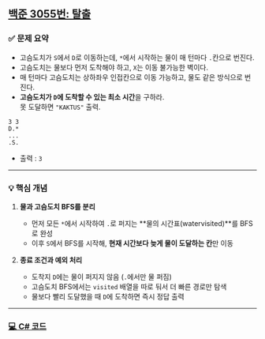 ## [백준 3055번: 탈출](https://github.com/Syldris/Baekjoon-Study/tree/main/C%23/%EB%B0%B1%EC%A4%80/Gold/3055.%E2%80%85%ED%83%88%EC%B6%9C)

### ✅ 문제 요약
- 고슴도치가 `S`에서 `D`로 이동하는데, `*`에서 시작하는 물이 매 턴마다 `.`칸으로 번진다.
- 고슴도치는 물보다 먼저 도착해야 하고, `X`는 이동 불가능한 벽이다.
- 매 턴마다 고슴도치는 상하좌우 인접칸으로 이동 가능하고, 물도 같은 방식으로 번진다.
- **고슴도치가 `D`에 도착할 수 있는 최소 시간**을 구하라.  
  못 도달하면 `"KAKTUS"` 출력.
```
3 3
D.*
...
.S.
```
- 출력 : `3`
---

### 💡 핵심 개념

1. **물과 고슴도치 BFS를 분리**
   - 먼저 모든 `*`에서 시작하여 `.`로 퍼지는 **물의 시간표(watervisited)**를 BFS로 완성
   - 이후 `S`에서 BFS를 시작해, **현재 시간보다 늦게 물이 도달하는 칸**만 이동

2. **종료 조건과 예외 처리**
   - 도착지 `D`에는 물이 퍼지지 않음 (`.`에서만 물 퍼짐)
   - 고슴도치 BFS에서는 `visited` 배열을 따로 둬서 더 빠른 경로만 탐색
   - 물보다 빨리 도달했을 때 `D`에 도착하면 즉시 정답 출력

---

### [💻 C# 코드](https://github.com/Syldris/Baekjoon-Study/blob/main/C%23/%EB%B0%B1%EC%A4%80/Gold/3055.%E2%80%85%ED%83%88%EC%B6%9C/%ED%83%88%EC%B6%9C.cs)
